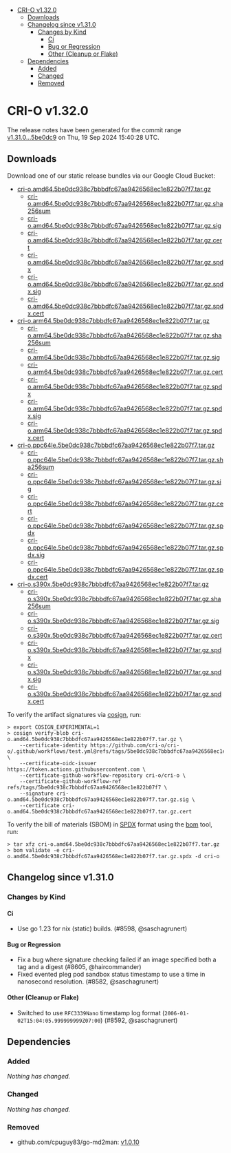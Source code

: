 - [CRI-O v1.32.0](#cri-o-v1320)
  - [Downloads](#downloads)
  - [Changelog since v1.31.0](#changelog-since-v1310)
    - [Changes by Kind](#changes-by-kind)
      - [Ci](#ci)
      - [Bug or Regression](#bug-or-regression)
      - [Other (Cleanup or Flake)](#other-cleanup-or-flake)
  - [Dependencies](#dependencies)
    - [Added](#added)
    - [Changed](#changed)
    - [Removed](#removed)

# CRI-O v1.32.0

The release notes have been generated for the commit range
[v1.31.0...5be0dc9](https://github.com/cri-o/cri-o/compare/v1.31.0...v1.32.0) on Thu, 19 Sep 2024 15:40:28 UTC.

## Downloads

Download one of our static release bundles via our Google Cloud Bucket:

- [cri-o.amd64.5be0dc938c7bbbdfc67aa9426568ec1e822b07f7.tar.gz](https://storage.googleapis.com/cri-o/artifacts/cri-o.amd64.5be0dc938c7bbbdfc67aa9426568ec1e822b07f7.tar.gz)
  - [cri-o.amd64.5be0dc938c7bbbdfc67aa9426568ec1e822b07f7.tar.gz.sha256sum](https://storage.googleapis.com/cri-o/artifacts/cri-o.amd64.5be0dc938c7bbbdfc67aa9426568ec1e822b07f7.tar.gz.sha256sum)
  - [cri-o.amd64.5be0dc938c7bbbdfc67aa9426568ec1e822b07f7.tar.gz.sig](https://storage.googleapis.com/cri-o/artifacts/cri-o.amd64.5be0dc938c7bbbdfc67aa9426568ec1e822b07f7.tar.gz.sig)
  - [cri-o.amd64.5be0dc938c7bbbdfc67aa9426568ec1e822b07f7.tar.gz.cert](https://storage.googleapis.com/cri-o/artifacts/cri-o.amd64.5be0dc938c7bbbdfc67aa9426568ec1e822b07f7.tar.gz.cert)
  - [cri-o.amd64.5be0dc938c7bbbdfc67aa9426568ec1e822b07f7.tar.gz.spdx](https://storage.googleapis.com/cri-o/artifacts/cri-o.amd64.5be0dc938c7bbbdfc67aa9426568ec1e822b07f7.tar.gz.spdx)
  - [cri-o.amd64.5be0dc938c7bbbdfc67aa9426568ec1e822b07f7.tar.gz.spdx.sig](https://storage.googleapis.com/cri-o/artifacts/cri-o.amd64.5be0dc938c7bbbdfc67aa9426568ec1e822b07f7.tar.gz.spdx.sig)
  - [cri-o.amd64.5be0dc938c7bbbdfc67aa9426568ec1e822b07f7.tar.gz.spdx.cert](https://storage.googleapis.com/cri-o/artifacts/cri-o.amd64.5be0dc938c7bbbdfc67aa9426568ec1e822b07f7.tar.gz.spdx.cert)
- [cri-o.arm64.5be0dc938c7bbbdfc67aa9426568ec1e822b07f7.tar.gz](https://storage.googleapis.com/cri-o/artifacts/cri-o.arm64.5be0dc938c7bbbdfc67aa9426568ec1e822b07f7.tar.gz)
  - [cri-o.arm64.5be0dc938c7bbbdfc67aa9426568ec1e822b07f7.tar.gz.sha256sum](https://storage.googleapis.com/cri-o/artifacts/cri-o.arm64.5be0dc938c7bbbdfc67aa9426568ec1e822b07f7.tar.gz.sha256sum)
  - [cri-o.arm64.5be0dc938c7bbbdfc67aa9426568ec1e822b07f7.tar.gz.sig](https://storage.googleapis.com/cri-o/artifacts/cri-o.arm64.5be0dc938c7bbbdfc67aa9426568ec1e822b07f7.tar.gz.sig)
  - [cri-o.arm64.5be0dc938c7bbbdfc67aa9426568ec1e822b07f7.tar.gz.cert](https://storage.googleapis.com/cri-o/artifacts/cri-o.arm64.5be0dc938c7bbbdfc67aa9426568ec1e822b07f7.tar.gz.cert)
  - [cri-o.arm64.5be0dc938c7bbbdfc67aa9426568ec1e822b07f7.tar.gz.spdx](https://storage.googleapis.com/cri-o/artifacts/cri-o.arm64.5be0dc938c7bbbdfc67aa9426568ec1e822b07f7.tar.gz.spdx)
  - [cri-o.arm64.5be0dc938c7bbbdfc67aa9426568ec1e822b07f7.tar.gz.spdx.sig](https://storage.googleapis.com/cri-o/artifacts/cri-o.arm64.5be0dc938c7bbbdfc67aa9426568ec1e822b07f7.tar.gz.spdx.sig)
  - [cri-o.arm64.5be0dc938c7bbbdfc67aa9426568ec1e822b07f7.tar.gz.spdx.cert](https://storage.googleapis.com/cri-o/artifacts/cri-o.arm64.5be0dc938c7bbbdfc67aa9426568ec1e822b07f7.tar.gz.spdx.cert)
- [cri-o.ppc64le.5be0dc938c7bbbdfc67aa9426568ec1e822b07f7.tar.gz](https://storage.googleapis.com/cri-o/artifacts/cri-o.ppc64le.5be0dc938c7bbbdfc67aa9426568ec1e822b07f7.tar.gz)
  - [cri-o.ppc64le.5be0dc938c7bbbdfc67aa9426568ec1e822b07f7.tar.gz.sha256sum](https://storage.googleapis.com/cri-o/artifacts/cri-o.ppc64le.5be0dc938c7bbbdfc67aa9426568ec1e822b07f7.tar.gz.sha256sum)
  - [cri-o.ppc64le.5be0dc938c7bbbdfc67aa9426568ec1e822b07f7.tar.gz.sig](https://storage.googleapis.com/cri-o/artifacts/cri-o.ppc64le.5be0dc938c7bbbdfc67aa9426568ec1e822b07f7.tar.gz.sig)
  - [cri-o.ppc64le.5be0dc938c7bbbdfc67aa9426568ec1e822b07f7.tar.gz.cert](https://storage.googleapis.com/cri-o/artifacts/cri-o.ppc64le.5be0dc938c7bbbdfc67aa9426568ec1e822b07f7.tar.gz.cert)
  - [cri-o.ppc64le.5be0dc938c7bbbdfc67aa9426568ec1e822b07f7.tar.gz.spdx](https://storage.googleapis.com/cri-o/artifacts/cri-o.ppc64le.5be0dc938c7bbbdfc67aa9426568ec1e822b07f7.tar.gz.spdx)
  - [cri-o.ppc64le.5be0dc938c7bbbdfc67aa9426568ec1e822b07f7.tar.gz.spdx.sig](https://storage.googleapis.com/cri-o/artifacts/cri-o.ppc64le.5be0dc938c7bbbdfc67aa9426568ec1e822b07f7.tar.gz.spdx.sig)
  - [cri-o.ppc64le.5be0dc938c7bbbdfc67aa9426568ec1e822b07f7.tar.gz.spdx.cert](https://storage.googleapis.com/cri-o/artifacts/cri-o.ppc64le.5be0dc938c7bbbdfc67aa9426568ec1e822b07f7.tar.gz.spdx.cert)
- [cri-o.s390x.5be0dc938c7bbbdfc67aa9426568ec1e822b07f7.tar.gz](https://storage.googleapis.com/cri-o/artifacts/cri-o.s390x.5be0dc938c7bbbdfc67aa9426568ec1e822b07f7.tar.gz)
  - [cri-o.s390x.5be0dc938c7bbbdfc67aa9426568ec1e822b07f7.tar.gz.sha256sum](https://storage.googleapis.com/cri-o/artifacts/cri-o.s390x.5be0dc938c7bbbdfc67aa9426568ec1e822b07f7.tar.gz.sha256sum)
  - [cri-o.s390x.5be0dc938c7bbbdfc67aa9426568ec1e822b07f7.tar.gz.sig](https://storage.googleapis.com/cri-o/artifacts/cri-o.s390x.5be0dc938c7bbbdfc67aa9426568ec1e822b07f7.tar.gz.sig)
  - [cri-o.s390x.5be0dc938c7bbbdfc67aa9426568ec1e822b07f7.tar.gz.cert](https://storage.googleapis.com/cri-o/artifacts/cri-o.s390x.5be0dc938c7bbbdfc67aa9426568ec1e822b07f7.tar.gz.cert)
  - [cri-o.s390x.5be0dc938c7bbbdfc67aa9426568ec1e822b07f7.tar.gz.spdx](https://storage.googleapis.com/cri-o/artifacts/cri-o.s390x.5be0dc938c7bbbdfc67aa9426568ec1e822b07f7.tar.gz.spdx)
  - [cri-o.s390x.5be0dc938c7bbbdfc67aa9426568ec1e822b07f7.tar.gz.spdx.sig](https://storage.googleapis.com/cri-o/artifacts/cri-o.s390x.5be0dc938c7bbbdfc67aa9426568ec1e822b07f7.tar.gz.spdx.sig)
  - [cri-o.s390x.5be0dc938c7bbbdfc67aa9426568ec1e822b07f7.tar.gz.spdx.cert](https://storage.googleapis.com/cri-o/artifacts/cri-o.s390x.5be0dc938c7bbbdfc67aa9426568ec1e822b07f7.tar.gz.spdx.cert)

To verify the artifact signatures via [cosign](https://github.com/sigstore/cosign), run:

```console
> export COSIGN_EXPERIMENTAL=1
> cosign verify-blob cri-o.amd64.5be0dc938c7bbbdfc67aa9426568ec1e822b07f7.tar.gz \
    --certificate-identity https://github.com/cri-o/cri-o/.github/workflows/test.yml@refs/tags/5be0dc938c7bbbdfc67aa9426568ec1e822b07f7 \
    --certificate-oidc-issuer https://token.actions.githubusercontent.com \
    --certificate-github-workflow-repository cri-o/cri-o \
    --certificate-github-workflow-ref refs/tags/5be0dc938c7bbbdfc67aa9426568ec1e822b07f7 \
    --signature cri-o.amd64.5be0dc938c7bbbdfc67aa9426568ec1e822b07f7.tar.gz.sig \
    --certificate cri-o.amd64.5be0dc938c7bbbdfc67aa9426568ec1e822b07f7.tar.gz.cert
```

To verify the bill of materials (SBOM) in [SPDX](https://spdx.org) format using the [bom](https://sigs.k8s.io/bom) tool, run:

```console
> tar xfz cri-o.amd64.5be0dc938c7bbbdfc67aa9426568ec1e822b07f7.tar.gz
> bom validate -e cri-o.amd64.5be0dc938c7bbbdfc67aa9426568ec1e822b07f7.tar.gz.spdx -d cri-o
```

## Changelog since v1.31.0

### Changes by Kind

#### Ci
 - Use go 1.23 for nix (static) builds. (#8598, @saschagrunert)

#### Bug or Regression
 - Fix a bug where signature checking failed if an image specified both a tag and a digest (#8605, @haircommander)
 - Fixed evented pleg pod sandbox status timestamp to use a time in nanosecond resolution. (#8582, @saschagrunert)

#### Other (Cleanup or Flake)
 - Switched to use `RFC3339Nano` timestamp log format (`2006-01-02T15:04:05.999999999Z07:00`) (#8592, @saschagrunert)

## Dependencies

### Added
_Nothing has changed._

### Changed
_Nothing has changed._

### Removed
- github.com/cpuguy83/go-md2man: [v1.0.10](https://github.com/cpuguy83/go-md2man/tree/v1.0.10)
